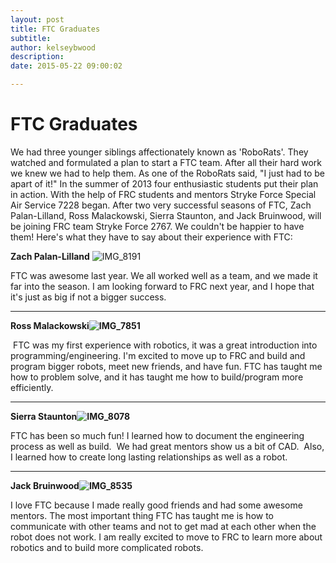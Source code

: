 ```yaml
---
layout: post
title: FTC Graduates
subtitle:
author: kelseybwood
description:
date: 2015-05-22 09:00:02

---
```


# FTC Graduates

We had three younger siblings affectionately known as 'RoboRats'. They watched and formulated a plan to start a FTC team. After all their hard work we knew we had to help them. As one of the RoboRats said, "I just had to be apart of it!" In the summer of 2013 four enthusiastic students put their plan in action. With the help of FRC students and mentors Stryke Force Special Air Service 7228 began. After two very successful seasons of FTC, Zach Palan-Lilland, Ross Malackowski, Sierra Staunton, and Jack Bruinwood, will be joining FRC team Stryke Force 2767. We couldn't be happier to have them! Here's what they have to say about their experience with FTC:

**Zach Palan-Lilland** ![IMG_8191](/wp-content/uploads/2015/05/IMG_8191-300x200.jpg)

FTC was awesome last year. We all worked well as a team, and we made it far into the season. I am looking forward to FRC next year, and I hope that it's just as big if not a bigger success.

* * *

**Ross Malackowski![IMG_7851](/wp-content/uploads/2015/05/IMG_7851-300x200.jpg)**

 FTC was my first experience with robotics, it was a great introduction into programming/engineering. I'm excited to move up to FRC and build and program bigger robots, meet new friends, and have fun. FTC has taught me how to problem solve, and it has taught me how to build/program more efficiently.

* * *

**Sierra Staunton![IMG_8078](/wp-content/uploads/2015/05/IMG_8078-300x200.jpg)**

FTC has been so much fun! I learned how to document the engineering process as well as build.  We had great mentors show us a bit of CAD.  Also, I learned how to create long lasting relationships as well as a robot.

* * *

**Jack Bruinwood![IMG_8535](/wp-content/uploads/2015/05/IMG_8535-300x200.jpg)**

I love FTC because I made really good friends and had some awesome mentors. The most important thing FTC has taught me is how to communicate with other teams and not to get mad at each other when the robot does not work. I am really excited to move to FRC to learn more about robotics and to build more complicated robots.
